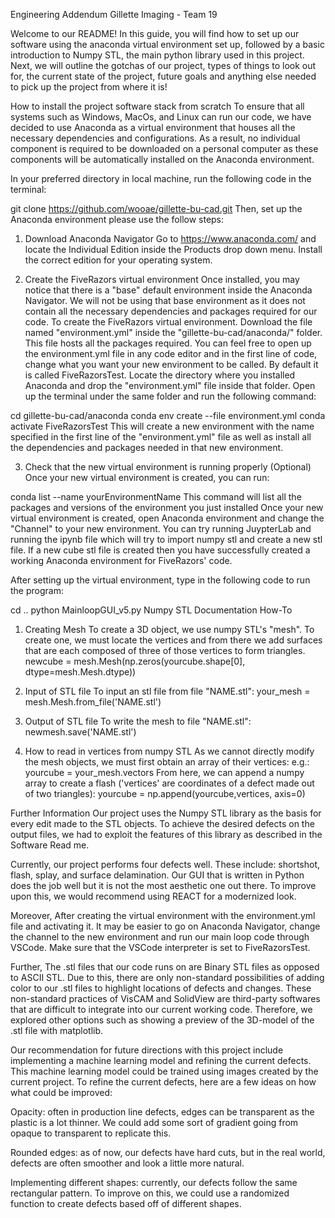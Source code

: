 Engineering Addendum
Gillette Imaging - Team 19

Welcome to our README! In this guide, you will find how to set up our software using the anaconda virtual environment set up, followed by a basic introduction to Numpy STL, the main python library used in this project. Next, we will outline the gotchas of our project, types of things to look out for, the current state of the project, future goals and anything else needed to pick up the project from where it is!

How to install the project software stack from scratch
To ensure that all systems such as Windows, MacOs, and Linux can run our code, we have decided to use Anaconda as a virtual environment that houses all the necessary dependencies and configurations. As a result, no individual component is required to be downloaded on a personal computer as these components will be automatically installed on the Anaconda environment.

In your preferred directory in local machine, run the following code in the terminal:

git clone https://github.com/wooae/gillette-bu-cad.git
Then, set up the Anaconda environment please use the follow steps:

1. Download Anaconda Navigator
Go to https://www.anaconda.com/ and locate the Individual Edition inside the Products drop down menu. Install the correct edition for your operating system.

2. Create the FiveRazors virtual environment
Once installed, you may notice that there is a "base" default environment inside the Anaconda Navigator. We will not be using that base environment as it does not contain all the necessary dependencies and packages required for our code. To create the FiveRazors virtual environment. Download the file named "environment.yml" inside the "gillette-bu-cad/anaconda/" folder. This file hosts all the packages required. You can feel free to open up the environment.yml file in any code editor and in the first line of code, change what you want your new environment to be called. By default it is called FiveRazorsTest. Locate the directory where you installed Anaconda and drop the "environment.yml" file inside that folder. Open up the terminal under the same folder and run the following command:

cd gillette-bu-cad/anaconda
conda env create --file environment.yml
conda activate FiveRazorsTest
This will create a new environment with the name specified in the first line of the "environment.yml" file as well as install all the dependencies and packages needed in that new environment.

3. Check that the new virtual environment is running properly (Optional)
Once your new virtual environment is created, you can run:

conda list --name yourEnvironmentName
This command will list all the packages and versions of the environment you just installed Once your new virtual environment is created, open Anaconda environment and change the "Channel" to your new environment. You can try running JuypterLab and running the ipynb file which will try to import numpy stl and create a new stl file. If a new cube stl file is created then you have successfully created a working Anaconda environment for FiveRazors' code.

After setting up the virtual environment, type in the following code to run the program:

cd ..
python MainloopGUI_v5.py
Numpy STL Documentation How-To
1. Creating Mesh
To create a 3D object, we use numpy STL's "mesh". To create one, we must locate the vertices and from there we add surfaces that are each composed of three of those vertices to form triangles.
newcube = mesh.Mesh(np.zeros(yourcube.shape[0], dtype=mesh.Mesh.dtype))

2. Input of STL file
To input an stl file from file "NAME.stl":
your_mesh = mesh.Mesh.from_file('NAME.stl')

3. Output of STL file
To write the mesh to file "NAME.stl":
newmesh.save('NAME.stl')

4. How to read in vertices from numpy STL
As we cannot directly modify the mesh objects, we must first obtain an array of their vertices:
e.g.: yourcube = your_mesh.vectors
From here, we can append a numpy array to create a flash ('vertices' are coordinates of a defect made out of two triangles):
yourcube = np.append(yourcube,vertices, axis=0)

Further Information
Our project uses the Numpy STL library as the basis for every edit made to the STL objects. To achieve the desired defects on the output files, we had to exploit the features of this library as described in the Software Read me.

Currently, our project performs four defects well. These include: shortshot, flash, splay, and surface delamination. Our GUI that is written in Python does the job well but it is not the most aesthetic one out there. To improve upon this, we would recommend using REACT for a modernized look.

Moreover, After creating the virtual environment with the environment.yml file and activating it. It may be easier to go on Anaconda Navigator, change the channel to the new environment and run our main loop code through VSCode. Make sure that the VSCode interpreter is set to FiveRazorsTest.

Further, The .stl files that our code runs on are Binary STL files as opposed to ASCII STL. Due to this, there are only non-standard possibilities of adding color to our .stl files to highlight locations of defects and changes. These non-standard practices of VisCAM and SolidView are third-party softwares that are difficult to integrate into our current working code. Therefore, we explored other options such as showing a preview of the 3D-model of the .stl file with matplotlib.

Our recommendation for future directions with this project include implementing a machine learning model and refining the current defects. This machine learning model could be trained using images created by the current project. To refine the current defects, here are a few ideas on how what could be improved:

Opacity: often in production line defects, edges can be transparent as the plastic is a lot thinner. We could add some sort of gradient going from opaque to transparent to replicate this.

Rounded edges: as of now, our defects have hard cuts, but in the real world, defects are often smoother and look a little more natural.

Implementing different shapes: currently, our defects follow the same rectangular pattern. To improve on this, we could use a randomized function to create defects based off of different shapes.
